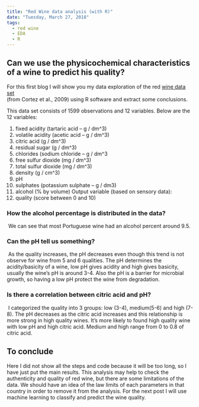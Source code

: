 ```yaml
---
title: "Red Wine data analysis (with R)"
date: "Tuesday, March 27, 2018"
tags:
  - red wine
  - EDA
  - R
---
```

    
## Can we use the physicochemical characteristics of a wine to predict his quality?
 
For this first blog I will show you my data exploration of the red [wine data set](https://s3.amazonaws.com/udacity-hosted-downloads/ud651/wineQualityReds.csv)  
(from Cortez et al., 2009) using R software and extract some conclusions.

This data set consists of 1599 observations and 12 variables.  Below are the 12 variables:
1. fixed acidity (tartaric acid – g / dm^3)
2. volatile acidity (acetic acid – g / dm^3)
3. citric acid (g / dm^3)
4. residual sugar (g / dm^3)
5. chlorides (sodium chloride – g / dm^3
6. free sulfur dioxide (mg / dm^3)
7. total sulfur dioxide (mg / dm^3)
8. density (g / cm^3)
9. pH
10. sulphates (potassium sulphate – g / dm3)
11. alcohol (% by volume)
Output variable (based on sensory data):
12. quality (score between 0 and 10)
 
### How the alcohol percentage is distributed in the data?
<img src="{{ site.url }}{{ site.baseurl }}/images/wine/alcoholpercent.png" alt="">
We can see that most Portuguese wine had an alcohol percent around 9.5.  
    
### Can the pH tell us something?
<img src="{{ site.url }}{{ site.baseurl }}/images/wine/WinepH.png" alt="">
As the quality increases, the pH decreases even though this trend is not observe 
for wine from 5 and 6 qualities. The pH determines the acidity/basicity of a wine, 
low pH gives acidity and high gives basicity, usually the wine’s pH is around 3-4.
Also the pH is a barrier for microbial growth, 
so having a low pH protect the wine from degradation. 

### Is there a correlation between citric acid and pH?
<img src="{{ site.url }}{{ site.baseurl }}/images/wine/citric acid and pH.png" alt="">
I categorized the quality into 3 groups: low (3-4), medium(5-6) and high (7-8). 
 The pH decreases as the citric acid increases and this relationship is more strong in high quality wines. It’s more likely to found high quality wine with low pH and high citric acid. Medium and high range from 0 to 0.8 of citric acid. 
 
## To conclude
Here I did not show all the steps and code because it will be too long, so I have just put the main results.
This analysis may help to check the authenticity and quality of red wine, but there are some limitations of the data.  We should have an idea of the law limits of each parameters in that country in order to remove it from the analysis.
For the next post I will use machine learning to classify and predict the wine quality.
